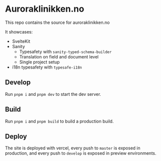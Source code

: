 # Auroraklinikken.no

This repo contains the source for auroraklinikken.no

It showcases:
- SvelteKit
- Sanity
    - Typesafety with `sanity-typed-schema-builder`
    - Translation on field and document level
    - Single project setup
- i18n typesafety with `typesafe-i18n`

## Develop

Run `pnpm i` and `pnpm dev` to start the dev server.

## Build

Run `pnpm i` and `pnpm build` to build a production build.

## Deploy

The site is deployed with vercel, every push to `master` is exposed in production, and every push to `develop` is exposed in preview environments.